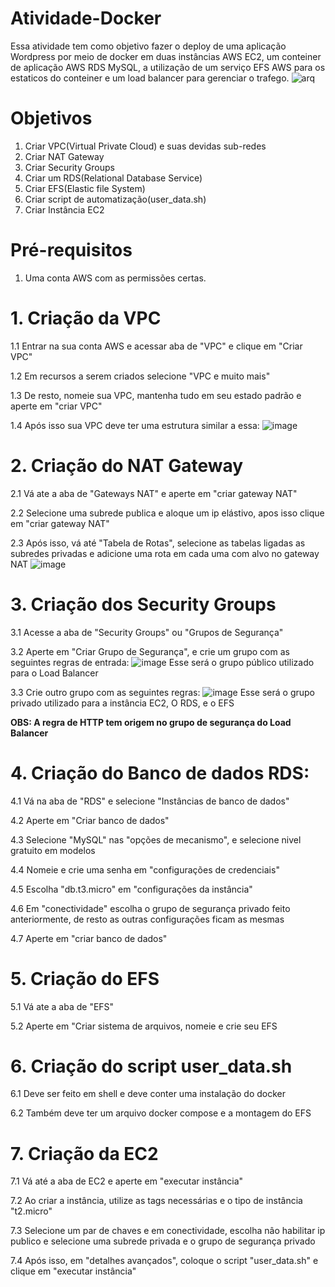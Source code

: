 # Atividade-Docker
Essa atividade tem como objetivo fazer o deploy de uma aplicação Wordpress por meio de docker em duas instâncias AWS EC2, um conteiner de aplicação AWS RDS MySQL, a utilização de um serviço EFS AWS para os estaticos do conteiner e um load balancer para gerenciar o trafego.
![arq](https://github.com/user-attachments/assets/a67a7220-2c70-4fdb-8500-a8533598747a)


# Objetivos
1. Criar VPC(Virtual Private Cloud) e suas devidas sub-redes
2. Criar NAT Gateway
3. Criar Security Groups
4. Criar um RDS(Relational Database Service)
5. Criar EFS(Elastic file System)
6. Criar script de automatização(user_data.sh)
7. Criar Instância EC2

# Pré-requisitos
1. Uma conta AWS com as permissões certas.

# 1. Criação da VPC
1.1 Entrar na sua conta AWS e acessar aba de "VPC" e clique em "Criar VPC"

1.2 Em recursos a serem criados selecione "VPC e muito mais"

1.3 De resto, nomeie sua VPC, mantenha tudo em seu estado padrão e aperte em "criar VPC"

1.4 Após isso sua VPC deve ter uma estrutura similar a essa:
![image](https://github.com/user-attachments/assets/4045f80d-3347-4593-821e-db34c0ec9e37)

# 2. Criação do NAT Gateway
2.1 Vá ate a aba de "Gateways NAT" e aperte em "criar gateway NAT"

2.2 Selecione uma subrede publica e aloque um ip elástivo, apos isso clique em "criar gateway NAT"

2.3 Após isso, vá até "Tabela de Rotas", selecione as tabelas ligadas as subredes privadas e adicione uma rota em cada uma com alvo no gateway NAT
![image](https://github.com/user-attachments/assets/3fe5dd69-ba71-4eff-83b4-fbfa6e052b84)


# 3. Criação dos Security Groups
3.1 Acesse a aba de "Security Groups" ou "Grupos de Segurança"

3.2 Aperte em "Criar Grupo de Segurança", e crie um grupo com as seguintes regras de entrada:
![image](https://github.com/user-attachments/assets/c5848a95-e4e0-4027-910b-6b6d927ed4d8)
Esse será o grupo público utilizado para o Load Balancer

3.3 Crie outro grupo com as seguintes regras:
![image](https://github.com/user-attachments/assets/fad132af-8f2b-488c-bb1d-3efd40bf17dc)
Esse será o grupo privado utilizado para a instância EC2, O RDS, e o EFS

**OBS: A regra de HTTP tem origem no grupo de segurança do Load Balancer**

# 4. Criação do Banco de dados RDS:
4.1 Vá na aba de "RDS" e selecione "Instâncias de banco de dados"

4.2 Aperte em "Criar banco de dados"

4.3 Selecione "MySQL" nas "opções de mecanismo", e selecione nivel gratuito em modelos

4.4 Nomeie e crie uma senha em "configurações de credenciais"

4.5 Escolha "db.t3.micro" em "configurações da instância"

4.6 Em "conectividade" escolha o grupo de segurança privado feito anteriormente, de resto as outras configurações ficam as mesmas

4.7 Aperte em "criar banco de dados"

# 5. Criação do EFS
5.1 Vá ate a aba de "EFS"

5.2 Aperte em "Criar sistema de arquivos, nomeie e crie seu EFS

# 6. Criação do script user_data.sh
6.1 Deve ser feito em shell e deve conter uma instalação do docker

6.2 Também deve ter um arquivo docker compose e a montagem do EFS

# 7. Criação da EC2
7.1 Vá até a aba de EC2 e aperte em "executar instância"

7.2 Ao criar a instância, utilize as tags necessárias e o tipo de instância "t2.micro"

7.3 Selecione um par de chaves e em conectividade, escolha nâo habilitar ip publico e selecione uma subrede privada e o grupo de segurança privado

7.4 Após isso, em "detalhes avançados", coloque o script "user_data.sh" e clique em "executar instância"
